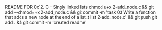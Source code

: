 README FOR 0x12. C - Singly linked lists
chmod u+x 2-add_node.c && git add --chmod=+x 2-add_node.c && git commit -m 'task 03 Write a function that adds a new node at the end of a list_t list 2-add_node.c' && git push
git add . && git commit -m 'created readme'